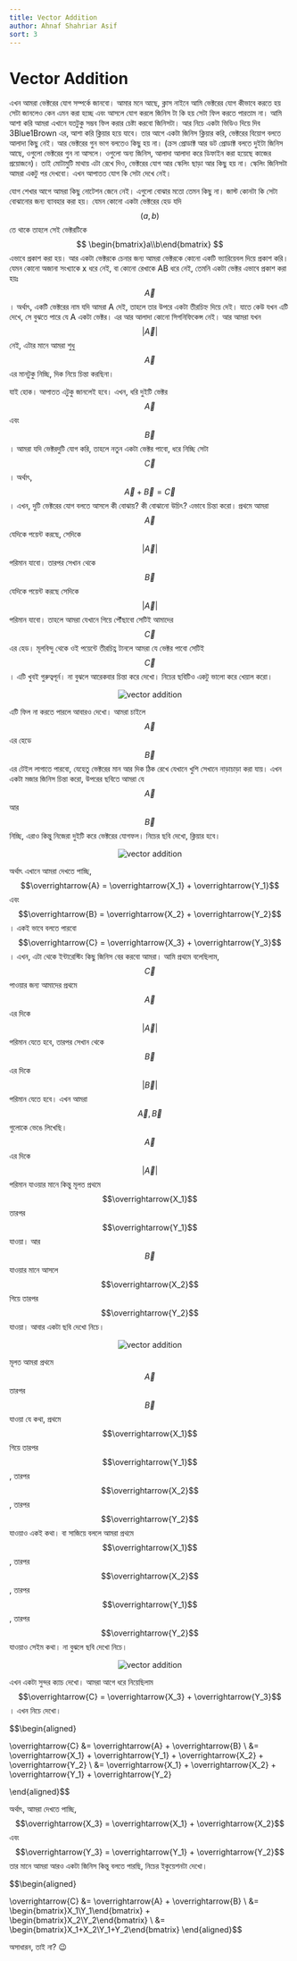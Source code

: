 ```yaml
---
title: Vector Addition
author: Ahnaf Shahriar Asif
sort: 3
---
```


# Vector Addition

এখন আমরা ভেক্টরের যোগ সম্পর্কে জানবো। আমার মনে আছে, ক্লাস নাইনে আমি ভেক্টরের যোগ কীভাবে করতে হয় সেটা জানলেও কেন এমন করা হচ্ছে এবং আসলে যোগ করলে জিনিস টা কি হয় সেটা ফিল করতে পারতাম না। আমি আশা করি আমরা এখানে যতটুকু সম্ভব ফিল করার চেষ্টা করবো জিনিসটা। আর নিচে একটা ভিডিও দিয়ে দিব 3Blue1Brown এর, আশা করি ক্লিয়ার হয়ে যাবে। তার আগে একটা জিনিস ক্লিয়ার করি, ভেক্টরের বিয়োগ বলতে আলাদা কিছু নেই। আর ভেক্টরের গুন ভাগ বলতেও কিছু হয় না। (ক্রস প্রোডাক্ট আর ডট প্রোডাক্ট বলতে দুইটা জিনিস আছে, ওগুলো ভেক্টরের গুন না আসলে। ওগুলো অন্য জিনিস, আলাদা আলাদা করে ডিফাইন করা হয়েছে কাজের প্রয়োজনে)। তাই মোটামুটি মাথায় এটা রেখে দিও, ভেক্টরের যোগ আর স্কেলিং ছাড়া আর কিছু হয় না। স্কেলিং জিনিসটা আমরা একটু পর দেখবো। এখন আপাতত যোগ কি সেটা দেখে নেই। 

যোগ শেখার আগে আমরা কিছু নোটেশন জেনে নেই। এগুলো বোঝার মতো তেমন কিছু না। জাস্ট কোনটা কি সেটা বোঝানোর জন্য ব্যাবহার করা হয়। যেমন কোনো একটা ভেক্টরের হেড যদি $$(a, b)$$ তে থাকে তাহলে সেই ভেক্টরটিকে $$ \begin{bmatrix}a\\b\end{bmatrix} $$ এভাবে প্রকাশ করা হয়। আর একটা ভেক্টরকে চেনার জন্য আমরা ভেক্টরকে কোনো একটি ভ্যারিয়েবল দিয়ে প্রকাশ করি। যেমন কোনো অজানা সংখ্যাকে x ধরে নেই, বা কোনো রেখাকে AB ধরে নেই, তেমনি একটা ভেক্টর এভাবে প্রকাশ করা হয়ঃ $$\overrightarrow{A}$$। অর্থাৎ, একটি ভেক্টরের নাম যদি আমরা A দেই, তাহলে তার উপরে একটা তীরচিহ্ন দিয়ে দেই। যাতে কেউ যখন এটি দেখে, সে বুঝতে পারে যে A একটা ভেক্টর। এর আর আলাদা কোনো সিগনিফিকেন্স নেই। আর আমরা যখন $$\left\lvert \overrightarrow{A} \right\rvert$$ নেই, এটার মানে আমরা শুধু $$\overrightarrow{A}$$ এর মানটুকু নিচ্ছি, দিক নিয়ে চিন্তা করছিনা। 

যাই হোক। আপাতত এটুকু জানলেই হবে। এখন, ধরি দুইটি ভেক্টর $$\overrightarrow{A}$$ এবং $$\overrightarrow{B}$$। আমরা যদি ভেক্টরদুটি যোগ করি, তাহলে নতুন একটা ভেক্টর পাবো, ধরে নিচ্ছি সেটা $$\overrightarrow{C}$$। অর্থাৎ, $$\overrightarrow{A} + \overrightarrow{B} = \overrightarrow{C}$$। এখন, দুটি ভেক্টরের যোগ বলতে আসলে কী বোঝায়? কী বোঝানো উচিৎ? এভাবে চিন্তা করো। প্রথমে আমরা $$\overrightarrow{A}$$ যেদিকে পয়েন্ট করছে, সেদিকে $$\left\lvert \overrightarrow{A} \right\rvert$$ পরিমান যাবো। তারপর সেখান থেকে $$\overrightarrow{B}$$ যেদিকে পয়েন্ট করছে সেদিকে $$\left\lvert \overrightarrow{A} \right\rvert$$ পরিমান যাবো। তাহলে আমরা যেখানে গিয়ে পৌঁছাবো সেটিই আমাদের $$\overrightarrow{C}$$ এর হেড। মূলবিন্দু থেকে ওই পয়েন্টে তীরচিহ্ণ টানলে আমরা যে ভেক্টর পাবো সেটিই $$\overrightarrow{C}$$। এটি খুবই গুরুত্বপূর্ন। না বুঝলে আরেকবার চিন্তা করে দেখো। নিচের ছবিটিও একটু ভালো করে খেয়াল করো।

<center>
  <img src="{{site.baseurl}}/assets/images/vector_addition.PNG" alt = "vector addition">
</center>

এটি ফিল না করতে পারলে আবারও দেখো। আমরা চাইলে $$\overrightarrow{A}$$ এর হেডে $$\overrightarrow{B}$$ এর টেইল লাগাতে পারবো, যেহেতু ভেক্টরের মান আর দিক ঠিক রেখে যেখানে খুশি সেখানে নাড়াচাড়া করা যায়। এখন একটা মজার জিনিস চিন্তা করো, উপরের ছবিতে আমরা যে $$\overrightarrow{A}$$ আর $$\overrightarrow{B}$$ নিচ্ছি, এরাও কিন্তু নিজেরা দুইটি করে ভেক্টরের যোগফল। নিচের ছবি দেখো, ক্লিয়ার হবে।

<center>
  <img src="{{site.baseurl}}/assets/images/vector_addition_2.PNG" alt = "vector addition">
</center>

অর্থাৎ এখানে আমরা দেখতে পাচ্ছি, $$\overrightarrow{A} = \overrightarrow{X_1} + \overrightarrow{Y_1}$$ এবং $$\overrightarrow{B} = \overrightarrow{X_2} + \overrightarrow{Y_2}$$। একই ভাবে বলতে পারবো $$\overrightarrow{C} = \overrightarrow{X_3} + \overrightarrow{Y_3}$$। এখন, এটা থেকে ইন্টারেস্টিং কিছু জিনিস বের করবো আমরা। আমি প্রথমে বলেছিলাম, $$\overrightarrow{C}$$ পাওয়ার জন্য আমাদের প্রথমে $$\overrightarrow{A}$$ এর দিকে $$\left\lvert \overrightarrow{A} \right\rvert$$ পরিমান যেতে হবে, তারপর সেখান থেকে $$\overrightarrow{B}$$ এর দিকে $$\left\lvert \overrightarrow{B} \right\rvert$$ পরিমান যেতে হবে। এখন আমরা $$\overrightarrow{A}, \overrightarrow{B}$$ গুলোকে ভেঙে লিখেছি। $$\overrightarrow{A}$$ এর দিকে $$\left\lvert \overrightarrow{A} \right\rvert$$ পরিমান যাওয়ার মানে কিন্তু মূলত প্রথমে $$\overrightarrow{X_1}$$ তারপর $$\overrightarrow{Y_1}$$ যাওয়া। আর $$\overrightarrow{B}$$ যাওয়ার মানে আসলে $$\overrightarrow{X_2}$$ গিয়ে তারপর $$\overrightarrow{Y_2}$$ যাওয়া। আবার একটা ছবি দেখো নিচে। 

<center>
  <img src="{{site.baseurl}}/assets/images/vector_addition_3.PNG" alt = "vector addition">
</center>

মূলত আমরা প্রথমে $$\overrightarrow{A}$$ তারপর $$\overrightarrow{B}$$ যাওয়া যে কথা, প্রথমে $$\overrightarrow{X_1}$$ গিয়ে তারপর $$\overrightarrow{Y_1}$$, তারপর $$\overrightarrow{X_2}$$, তারপর $$\overrightarrow{Y_2}$$ যাওয়াও একই কথা। বা সাজিয়ে বললে আমরা প্রথমে $$\overrightarrow{X_1}$$ , তারপর $$\overrightarrow{X_2}$$, তারপর $$\overrightarrow{Y_1}$$, তারপর $$\overrightarrow{Y_2}$$ যাওয়াও সেইম কথা। না বুঝলে ছবি দেখো নিচে। 

<center>
  <img src="{{site.baseurl}}/assets/images/linear_vector_addition.PNG" alt = "vector addition">
</center>

এখন একটা সুন্দর ক্যাচ দেখো। আমরা আগে ধরে নিয়েছিলাম $$\overrightarrow{C} = \overrightarrow{X_3} + \overrightarrow{Y_3}$$। এখন নিচে দেখো। 

$$\begin{aligned} 

\overrightarrow{C} &= \overrightarrow{A} + \overrightarrow{B} \\
&= \overrightarrow{X_1} + \overrightarrow{Y_1} + \overrightarrow{X_2} + \overrightarrow{Y_2} \\
&= \overrightarrow{X_1} + \overrightarrow{X_2} + \overrightarrow{Y_1} + \overrightarrow{Y_2} 

\end{aligned}$$

অর্থাৎ, আমরা দেখতে পাচ্ছি, $$\overrightarrow{X_3} = \overrightarrow{X_1} + \overrightarrow{X_2}$$ এবং $$\overrightarrow{Y_3} = \overrightarrow{Y_1} + \overrightarrow{Y_2}$$ তার মানে আমরা আরও একটা জিনিস কিন্তু বলতে পারছি, নিচের ইকুয়েশনটা দেখো। 

$$\begin{aligned} 

\overrightarrow{C} &= \overrightarrow{A} + \overrightarrow{B} \\
&=  \begin{bmatrix}X_1\\Y_1\end{bmatrix}  +  \begin{bmatrix}X_2\\Y_2\end{bmatrix}  \\
&=  \begin{bmatrix}X_1+X_2\\Y_1+Y_2\end{bmatrix} 
\end{aligned}$$

অসাধারন, তাই না? :wink: